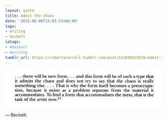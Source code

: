 ```yaml
---
layout: quote
title: Admit the chaos
date: '2015-06-08T15:03:53+04:00'
tags:
- writing
- beckett
iatags:
- #beckett
- #writing
tumblr_url: https://robertocarroll.tumblr.com/post/121040319215/admit-the-chaos-beckett
---
```

<img src="/images/quotes/tumblr_npn3mhFDWQ1u0ytjpo1_1280.jpg"/>

&#8212; Beckett
